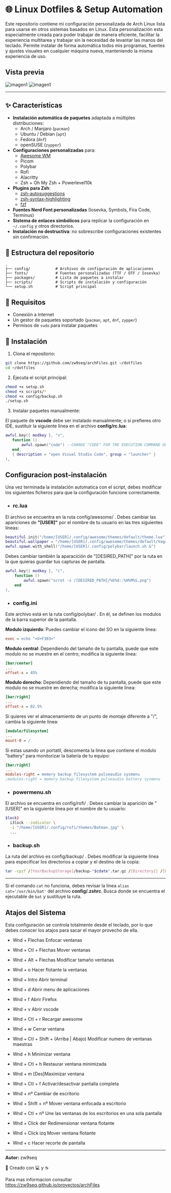 # 🌐 Linux Dotfiles & Setup Automation

Este repositorio contiene mi configuración personalizada de Arch Linux lista para usarse en otros sistemas basados en Linux. Esta personalización esta especialmente creada para poder trabajar de manera eficiente, facilitar la experiencia multitarea y trabajar sin la necesidad de levantar las manos del teclado.
Permite instalar de forma automática todos mis programas, fuentes y ajustes visuales en cualquier máquina nueva, manteniendo la misma experiencia de uso.

## Vista previa

![imagen1](https://github.com/zw9seq/zw9seq/blob/6fd141f208d700630e9fbdbb715bc6e066212250/misc/Aug20%3A%3A102140.png)
![imagen1](https://github.com/zw9seq/zw9seq/blob/6fd141f208d700630e9fbdbb715bc6e066212250/misc/Aug20%3A%3A102521.png)

---

## ✨ Características

- **Instalación automática de paquetes** adaptada a múltiples distribuciones:
  - Arch / Manjaro (`pacman`)
  - Ubuntu / Debian (`apt`)
  - Fedora (`dnf`)
  - openSUSE (`zypper`)
- **Configuraciones personalizadas** para:
  - [Awesome WM](https://awesomewm.org/)
  - Picom
  - Polybar
  - Rofi
  - Alacritty
  - Zsh + Oh My Zsh + Powerlevel10k
- **Plugins para Zsh**:
  - [zsh-autosuggestions](https://github.com/zsh-users/zsh-autosuggestions)
  - [zsh-syntax-highlighting](https://github.com/zsh-users/zsh-syntax-highlighting)
  - [fzf](https://github.com/junegunn/fzf)
- **Fuentes Nerd Font personalizadas** (Iosevka, Symbols, Fira Code, Terminus)
- **Sistema de enlaces simbólicos** para replicar la configuración en `~/.config` y otros directorios.
- **Instalación no destructiva**: no sobrescribe configuraciones existentes sin confirmación.

## 📂 Estructura del repositorio

```text
.
├── config/           # Archivos de configuración de aplicaciones
├── fonts/            # Fuentes personalizadas (TTF / OTF / Iosevka)
├── packages/         # Lista de paquetes a instalar
├── scripts/          # Scripts de instalación y configuración
└── setup.sh          # Script principal
```

## 📌 Requisitos

- Conexión a internet
- Un gestor de paquetes soportado (`pacman`, `apt`, `dnf`, `zypper`)
- Permisos de `sudo` para instalar paquetes

## 🚀 Instalación

1. Clona el repositorio:
  
```bash
git clone https://github.com/zw9seq/archFiles.git ~/dotfiles
cd ~/dotfiles
```

2. Ejecuta el script principal:

```bash
chmod +x setup.sh
chmod +x scripts/*
chmod +x config/backup.sh
./setup.sh 
```

3. Instalar paquetes manualmente:

  El paquete de **vscode** debe ser instalado manualmente; o si prefieres otro IDE, sustituir la siguiente línea en el archivo **config/rc.lua**:

  ```lua
  awful.key({ modkey }, "v",
     function ()
         awful.spawn("code") --CHANGE "CODE" FOR THE EXECUTION COMMAND OF YOUR IDE
     end,
     { description = "open Visual Studio Code", group = "launcher" }
  ),
  ```

## Configuracion post-instalación

Una vez terminada la instalación automatica con el script, debes modificar los siguientes ficheros para que la configuración funcione correctamente.

- ### **rc.lua**

El archivo se encuentra en la ruta config/awesome/ . Debes cambiar las apariciones de **"[USER]"** por el nombre de tu usuario en las tres siguientes líneas:

```lua
beautiful.init("/home/[USER]/.config/awesome/themes/default/theme.lua")
beautiful.wallpaper = "/home/[USER]/.config/awesome/themes/default/Vagabond2.jpg"
awful.spawn.with_shell("/home/[USER]/.config/polybar/launch.sh &")
```

Debes cambiar también la aparacición de "[DESIRED_PATH]" por la ruta en la que quieras guardar tus capturas de pantalla.

```lua
awful.key({ modkey }, "c",
    function ()
        awful.spawn("scrot -s /[DESIRED_PATH]/%b%d::%H%M%S.png")
    end
),
```

- ### **config.ini**

Este archivo está en la ruta config/polybar/ . En él, se definen los modulos de la barra superior de la pantalla.

**Modulo izquierdo**: Puedes cambiar el icono del SO en la siguiente linea:

```ini
exec = echo "<U+F303>"
```

**Modulo central**: Dependiendo del tamaño de tu pantalla, puede que este modulo no se muestre en el centro; modifica la siguiente linea:

```ini
[bar/center]
...
offset-x = 45%
```

**Modulo derecho**: Dependiendo del tamaño de tu pantalla, puede que este modulo no se muestre en derecha; modifica la siguiente linea:

```ini
[bar/right]
...
offset-x = 82.5%
```

Si quieres ver el almacenamiento de un punto de montaje diferente a "/", cambia la siguiente linea:

```ini
[module/filesystem]
...
mount-0 = /
```

Si estas usando un portatil, descomenta la linea que contiene el modulo "battery" para monitorizar la batería de tu equipo:

```ini
[bar/right]
...
modules-right = memory backup filesystem pulseaudio sysmenu
;modules-right = memory backup filesystem pulseaudio battery sysmenu
```

- ### **powermenu.sh**

El archivo se encuentra en config/rofi/ . Debes cambiar la aparición de "[USER]" en la siguiente línea por el nombre de tu usuario:

```bash
$lock)
  i3lock --indicator \
  -i "/home/[USER]/.config/rofi/themes/Batman.jpg" \
  ...
```

- ### **backup.sh**

La ruta del archivo es config/backup/ . Debes modificar la siguiente linea para especificar los directorios a copiar y el destino de la copia:

```bash
tar -cpzf /[YourBackupStorage]/backup-"$cdate".tar.gz /[Directory1] /[Directory2] ...
```

---

Si el comando `cat` no funciona, debes revisar la linea `alias cat='/usr/bin/bat'` del archivo **config/.zshrc**. Busca donde se encuentra el ejecutable de `bat` y sustituye la ruta.

## Atajos del Sistema

Esta configuración se controla totalmente desde el teclado, por lo que debes conocer los atajos para sacar el mayor provecho de ella.
  
- Wnd + Flechas
  Enfocar ventanas

- Wnd + Ctl + Flechas
  Mover ventanas

- Wnd + Alt + Flechas
  Modificar tamaño ventanas

- Wnd + o
  Hacer flotante la ventanas

- Wnd + Intro
  Abrir terminal

- Wnd + d
  Abrir menu de aplicaciones

- Wnd + f
  Abrir Firefox

- Wnd + v
  Abrir vscode

- Wnd + Ctl + r
  Recargar awesome

- Wnd + w
  Cerrar ventana

- Wnd + Ctl + Shift + (Arriba | Abajo)
  Modificar numero de ventanas maestras

- Wnd + h
  Minimizar ventana

- Wnd + Ctl + h
  Restaurar ventana minimizada

- Wnd + m
  [Des]Maximizar ventana

- Wnd + Ctl + f
  Activar/desactivar pantalla completa

- Wnd + nº
  Cambiar de escritorio

- Wnd + Shift + nº
  Mover ventana enfocada a escritorio

- Wnd + Ctl + nº
  Une las ventanas de los escritorios en una sola pantalla

- Wnd + Click der
  Redimensionar ventana flotante

- Wnd + Click izq
  Mover ventana flotante
  
- Wnd + c
  Hacer recorte de pantalla

---

**Autor:** zw9seq

📅 Creado con 💻 y ☕

Para mas informacion consultar https://zw9seq.github.io/proyectos/archFiles
